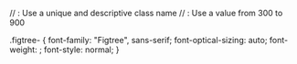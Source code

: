// : Use a unique and descriptive class name // : Use a value from 300 to 900

.figtree- { font-family: "Figtree", sans-serif; font-optical-sizing: auto; font-weight: ; font-style: normal; }
